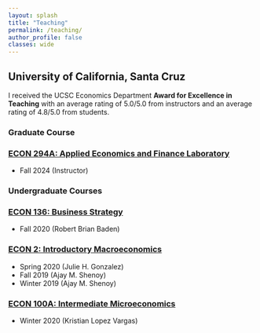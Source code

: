 ```yaml
---
layout: splash
title: "Teaching"
permalink: /teaching/
author_profile: false
classes: wide
---
```


<h2> University of California, Santa Cruz </h2>

I received the UCSC Economics Department **Award for Excellence in Teaching** with an average rating of 5.0/5.0 from instructors and an average rating of 4.8/5.0 from students.

<h3> Graduate Course </u></h3>

### <u>ECON 294A: Applied Economics and Finance Laboratory</u>
- Fall 2024 (Instructor)

<h3> Undergraduate Courses </h3>

### <u>ECON 136: Business Strategy</u>
- Fall 2020 (Robert Brian Baden)

### <u>ECON 2: Introductory Macroeconomics</u>
- Spring 2020 (Julie H. Gonzalez)
- Fall 2019 (Ajay M. Shenoy)
- Winter 2019 (Ajay M. Shenoy)

### <u>ECON 100A: Intermediate Microeconomics</u>
- Winter 2020 (Kristian Lopez Vargas)
